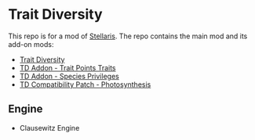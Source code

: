 # Trait Diversity

This repo is for a mod of [Stellaris](https://store.steampowered.com/app/281990/Stellaris "Stellaris on Steam"). The repo contains the main mod and its add-on mods:
* [Trait Diversity](https://steamcommunity.com/sharedfiles/filedetails/?id=1928831043 "Trait Diversity on Steam Workshop")
* [TD Addon - Trait Points Traits](https://steamcommunity.com/sharedfiles/filedetails/?id=1934610438 "TD - Trait Points Traits on Steam Workshop")
* [TD Addon - Species Privileges](https://steamcommunity.com/sharedfiles/filedetails/?id=2605304587 "TD - Species Privileges on Steam Workshop")
* [TD Compatibility Patch - Photosynthesis](https://steamcommunity.com/sharedfiles/filedetails/?id=1956528344 "TD - Photosynthesis on Steam Workshop")

## Engine

* Clausewitz Engine
